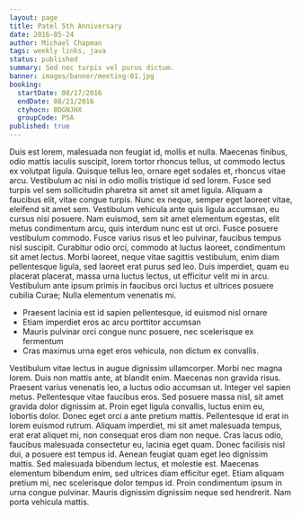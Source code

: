 ```yaml
---
layout: page
title: Patel 5th Anniversary
date: 2016-05-24
author: Michael Chapman
tags: weekly links, java
status: published
summary: Sed nec turpis vel purus dictum.
banner: images/banner/meeting-01.jpg
booking:
  startDate: 08/17/2016
  endDate: 08/21/2016
  ctyhocn: BDGNJHX
  groupCode: P5A
published: true
---
```

Duis est lorem, malesuada non feugiat id, mollis et nulla. Maecenas finibus, odio mattis iaculis suscipit, lorem tortor rhoncus tellus, ut commodo lectus ex volutpat ligula. Quisque tellus leo, ornare eget sodales et, rhoncus vitae arcu. Vestibulum ac nisi in odio mollis tristique id sed lorem. Fusce sed turpis vel sem sollicitudin pharetra sit amet sit amet ligula. Aliquam a faucibus elit, vitae congue turpis. Nunc ex neque, semper eget laoreet vitae, eleifend sit amet sem. Vestibulum vehicula ante quis ligula accumsan, eu cursus nisi posuere. Nam euismod, sem sit amet elementum egestas, elit metus condimentum arcu, quis interdum nunc est ut orci. Fusce posuere vestibulum commodo. Fusce varius risus et leo pulvinar, faucibus tempus nisl suscipit. Curabitur odio orci, commodo at luctus laoreet, condimentum sit amet lectus. Morbi laoreet, neque vitae sagittis vestibulum, enim diam pellentesque ligula, sed laoreet erat purus sed leo. Duis imperdiet, quam eu placerat placerat, massa urna luctus lectus, ut efficitur velit mi in arcu. Vestibulum ante ipsum primis in faucibus orci luctus et ultrices posuere cubilia Curae; Nulla elementum venenatis mi.

* Praesent lacinia est id sapien pellentesque, id euismod nisl ornare
* Etiam imperdiet eros ac arcu porttitor accumsan
* Mauris pulvinar orci congue nunc posuere, nec scelerisque ex fermentum
* Cras maximus urna eget eros vehicula, non dictum ex convallis.

Vestibulum vitae lectus in augue dignissim ullamcorper. Morbi nec magna lorem. Duis non mattis ante, at blandit enim. Maecenas non gravida risus. Praesent varius venenatis leo, a luctus odio accumsan ut. Integer vel sapien metus. Pellentesque vitae faucibus eros. Sed posuere massa nisl, sit amet gravida dolor dignissim at. Proin eget ligula convallis, luctus enim eu, lobortis dolor. Donec eget orci a ante pretium mattis.
Pellentesque id erat in lorem euismod rutrum. Aliquam imperdiet, mi sit amet malesuada tempus, erat erat aliquet mi, non consequat eros diam non neque. Cras lacus odio, faucibus malesuada consectetur eu, lacinia eget quam. Donec facilisis nisl dui, a posuere est tempus id. Aenean feugiat quam eget leo dignissim mattis. Sed malesuada bibendum lectus, et molestie est. Maecenas elementum bibendum enim, sed ultrices diam efficitur eget. Etiam aliquam pretium mi, nec scelerisque dolor tempus id. Proin condimentum ipsum in urna congue pulvinar. Mauris dignissim dignissim neque sed hendrerit. Nam porta vehicula mattis.
